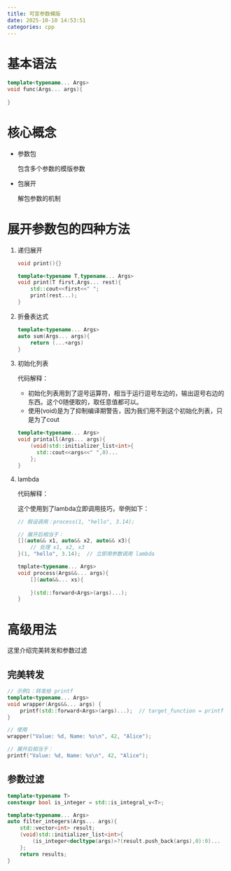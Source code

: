 ```yaml
---
title: 可变参数模版
date: 2025-10-10 14:53:51
categories: cpp
---
```


# 基本语法

```cpp
template<typename... Args>
void func(Args... args){
    
}
```

# 核心概念

- 参数包

  包含多个参数的模版参数

- 包展开

  解包参数的机制

# 展开参数包的四种方法

1. 递归展开

   ```cpp
   void print(){}
   
   template<typename T,typename... Args>
   void print(T first,Args... rest){
       std::cout<<first<<" ";
       print(rest...);
   }
   ```

2. 折叠表达式

   ```cpp
   template<typename... Args>
   auto sum(Args... args){
       return (...+args)
   }
   ```

3. 初始化列表

   代码解释：

   - 初始化列表用到了逗号运算符，相当于运行逗号左边的，输出逗号右边的东西。这个0随便取的，取任意值都可以。
   - 使用(void)是为了抑制编译期警告，因为我们用不到这个初始化列表，只是为了cout

   ```cpp
   template<typename... Args>
   void printall(Args... args){
       (void)std::initializer_list<int>{
         std::cout<<args<<" ",0)...  
       };
   }
   ```

4. lambda

   代码解释：

   这个使用到了lambda立即调用技巧，举例如下：

   ```cpp
   // 假设调用：process(1, "hello", 3.14);
   
   // 展开后相当于：
   [](auto&& x1, auto&& x2, auto&& x3){
       // 处理 x1, x2, x3
   }(1, "hello", 3.14);  // 立即用参数调用 lambda
   
   
   ```

   

   ```cpp
   tmplate<typename... Args>
   void process(Args&&... args){
       [](auto&&... xs){
           
       }(std::forward<Args>(args)...);
   }
   ```

# 高级用法

这里介绍完美转发和参数过滤

## 完美转发

```cpp
// 示例1：转发给 printf
template<typename... Args>
void wrapper(Args&&... args) {
    printf(std::forward<Args>(args)...);  // target_function = printf
}

// 使用
wrapper("Value: %d, Name: %s\n", 42, "Alice");

// 展开后相当于：
printf("Value: %d, Name: %s\n", 42, "Alice");

```

## 参数过滤

```cpp
template<typename T>
constexpr bool is_integer = std::is_integral_v<T>;

template<typename... Args>
auto filter_integers(Args... args){
    std::vector<int> result;
    (void)std::initializer_list<int>{
        (is_integer<decltype(args)>?(result.push_back(args),0):0)...
    };
    return results;
}
```
